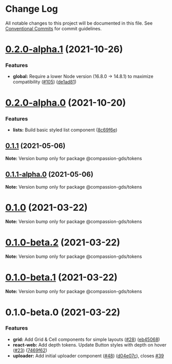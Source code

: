 # Change Log

All notable changes to this project will be documented in this file.
See [Conventional Commits](https://conventionalcommits.org) for commit guidelines.

# [0.2.0-alpha.1](https://github.com/compassion-gds/compassion-gds/compare/@compassion-gds/tokens@0.2.0-alpha.0...@compassion-gds/tokens@0.2.0-alpha.1) (2021-10-26)


### Features

* **global:** Require a lower Node version (16.8.0 → 14.8.1) to maximize compatibility ([#105](https://github.com/compassion-gds/compassion-gds/issues/105)) ([de1ad81](https://github.com/compassion-gds/compassion-gds/commit/de1ad810b4f67ac3f61e977115eb7ac70ff176a5))





# [0.2.0-alpha.0](https://github.com/compassion-gds/compassion-gds/compare/@compassion-gds/tokens@0.1.1...@compassion-gds/tokens@0.2.0-alpha.0) (2021-10-20)


### Features

* **lists:** Build basic styled list component ([8c69f6e](https://github.com/compassion-gds/compassion-gds/commit/8c69f6e5f99f3580d2f79ef26edf3f5e046d22b1))





## [0.1.1](https://github.com/compassion-gds/compassion-gds/compare/@compassion-gds/tokens@0.1.1-alpha.0...@compassion-gds/tokens@0.1.1) (2021-05-06)

**Note:** Version bump only for package @compassion-gds/tokens





## [0.1.1-alpha.0](https://github.com/compassion-gds/compassion-gds/compare/@compassion-gds/tokens@0.1.0...@compassion-gds/tokens@0.1.1-alpha.0) (2021-05-06)

**Note:** Version bump only for package @compassion-gds/tokens





# [0.1.0](https://github.com/compassion-gds/compassion-gds/compare/@compassion-gds/tokens@0.1.0-beta.2...@compassion-gds/tokens@0.1.0) (2021-03-22)

**Note:** Version bump only for package @compassion-gds/tokens





# [0.1.0-beta.2](https://github.com/compassion-gds/compassion-gds/compare/@compassion-gds/tokens@0.1.0-beta.1...@compassion-gds/tokens@0.1.0-beta.2) (2021-03-22)

**Note:** Version bump only for package @compassion-gds/tokens





# [0.1.0-beta.1](https://github.com/compassion-gds/compassion-gds/compare/@compassion-gds/tokens@0.1.0-beta.0...@compassion-gds/tokens@0.1.0-beta.1) (2021-03-22)

**Note:** Version bump only for package @compassion-gds/tokens





# 0.1.0-beta.0 (2021-03-22)


### Features

* **grid:** Add Grid & Cell components for simple layouts ([#28](https://github.com/compassion-gds/compassion-gds/issues/28)) ([eb45068](https://github.com/compassion-gds/compassion-gds/commit/eb45068c1c6841f5518563e2e8f80bc4fef5ca66))
* **react-web:** Add depth tokens. Update Button styles with depth on hover ([#23](https://github.com/compassion-gds/compassion-gds/issues/23)) ([7469f62](https://github.com/compassion-gds/compassion-gds/commit/7469f62b871e06c8dbdd6fa24c7fa2eb3bea8712))
* **uploader:** Add initial uploader component ([#48](https://github.com/compassion-gds/compassion-gds/issues/48)) ([d04e07c](https://github.com/compassion-gds/compassion-gds/commit/d04e07cae952bdc2c3bae0a4025de6274fdb671a)), closes [#39](https://github.com/compassion-gds/compassion-gds/issues/39)
